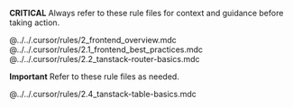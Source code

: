 **CRITICAL** Always refer to these rule files for context and guidance before taking action.

@../../.cursor/rules/2_frontend_overview.mdc
@../../.cursor/rules/2.1_frontend_best_practices.mdc
@../../.cursor/rules/2.2_tanstack-router-basics.mdc

**Important** Refer to these rule files as needed.

@../../.cursor/rules/2.4_tanstack-table-basics.mdc
